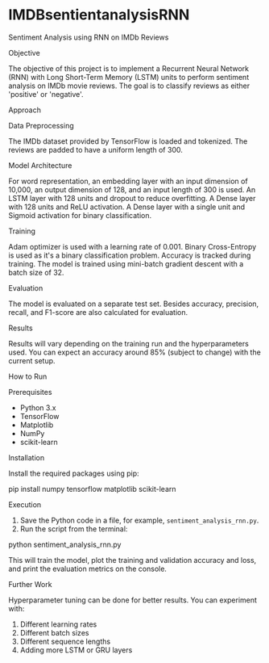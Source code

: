 # IMDBsentientanalysisRNN
Sentiment Analysis using RNN on IMDb Reviews

Objective

The objective of this project is to implement a Recurrent Neural Network (RNN) with Long Short-Term Memory (LSTM) units to perform sentiment analysis on IMDb movie reviews. The goal is to classify reviews as either 'positive' or 'negative'.

Approach

Data Preprocessing

The IMDb dataset provided by TensorFlow is loaded and tokenized.
The reviews are padded to have a uniform length of 300.

Model Architecture

For word representation, an embedding layer with an input dimension of 10,000, an output dimension of 128, and an input length of 300 is used.
An LSTM layer with 128 units and dropout to reduce overfitting.
A Dense layer with 128 units and ReLU activation.
A Dense layer with a single unit and Sigmoid activation for binary classification.

Training

Adam optimizer is used with a learning rate of 0.001.
Binary Cross-Entropy is used as it's a binary classification problem.
Accuracy is tracked during training.
The model is trained using mini-batch gradient descent with a batch size of 32.

Evaluation

The model is evaluated on a separate test set.
Besides accuracy, precision, recall, and F1-score are also calculated for evaluation.

Results

Results will vary depending on the training run and the hyperparameters used. 
You can expect an accuracy around 85% (subject to change) with the current setup.

How to Run

Prerequisites

- Python 3.x
- TensorFlow
- Matplotlib
- NumPy
- scikit-learn

Installation

Install the required packages using pip:

pip install numpy tensorflow matplotlib scikit-learn

Execution

1. Save the Python code in a file, for example, `sentiment_analysis_rnn.py`.
2. Run the script from the terminal:

python sentiment_analysis_rnn.py

This will train the model, plot the training and validation accuracy and loss, and print the evaluation metrics on the console.

Further Work

Hyperparameter tuning can be done for better results. You can experiment with:

1. Different learning rates
2. Different batch sizes
3. Different sequence lengths
4. Adding more LSTM or GRU layers
